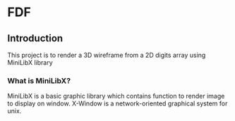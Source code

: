 # FDF
## Introduction

This project is to render a 3D wireframe from a 2D digits array using MiniLibX library

### What is MiniLibX?

MiniLibX is a basic graphic library which contains function to render image to display on window.
X-Window is a network-oriented graphical system for unix.
